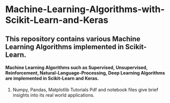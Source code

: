 # Machine-Learning-Algorithms-with-Scikit-Learn-and-Keras
## This repository contains various Machine Learning Algorithms implemented in Scikit-Learn. 

#### Machine Learning Algorithms such as Supervised, Unsupervised, Reinforcement, Natural-Language-Processing, Deep Learning Algorithms are implemented in Scikit-Learn and Keras.

1. Numpy, Pandas, Matplotlib Tutorials Pdf and notebook files give brief insights into its real world applications.

  
